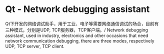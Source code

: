 # Qt - Network debugging assistant
Qt下开发的网络调试助手，用于工业、电子等需要网络通信调试的场合，目前有三种模式，分别是UDP, TCP服务器，TCP客户端。/ Network debugging assistant, used in industry, electronics and other occasions that need network communication debugging, there are three modes, respectively UDP, TCP server, TCP client.
